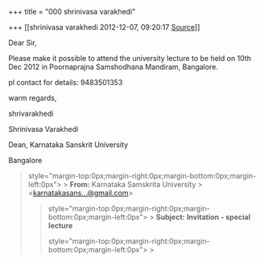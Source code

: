 +++
title = "000 shrinivasa varakhedi"

+++
[[shrinivasa varakhedi	2012-12-07, 09:20:17 [Source](https://groups.google.com/g/bvparishat/c/8jkNhP8kTnY)]]



Dear Sir,

  

Please make it possible to attend the university lecture to be held on 10th Dec 2012 in Poornaprajna Samshodhana Mandiram, Bangalore.

  

pl contact for details: 9483501353

  

warm regards,

shrivarakhedi

  

Shrinivasa Varakhedi

Dean, Karnataka Sanskrit University

Bangalore

  

  

>  style="margin-top:0px;margin-right:0px;margin-bottom:0px;margin-left:0px"> >
> **From:** Karnataka Samskrita University > \<[karnatakasans...@gmail.com]()\>  
> > 
> >  style="margin-top:0px;margin-right:0px;margin-bottom:0px;margin-left:0px"> >
> **Subject:** **Invitation - special lecture**  
> > 
> >  style="margin-top:0px;margin-right:0px;margin-bottom:0px;margin-left:0px"> >
> 

